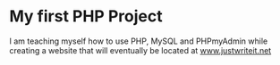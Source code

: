 # My first PHP Project
I am teaching myself how to use PHP, MySQL and PHPmyAdmin while creating a website that will eventually be located at <a href="www.justwriteit.net" target="_blank">www.justwriteit.net</a>


